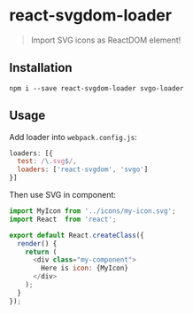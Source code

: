 # react-svgdom-loader

> Import SVG icons as ReactDOM element!

## Installation

```
npm i --save react-svgdom-loader svgo-loader
```

## Usage

Add loader into `webpack.config.js`:

```js
loaders: [{
  test: /\.svg$/,
  loaders: ['react-svgdom', 'svgo']
}]
```

Then use SVG in component:

```js
import MyIcon from '../icons/my-icon.svg';
import React  from 'react';

export default React.createClass({
  render() {
    return (
      <div class="my-component">
        Here is icon: {MyIcon}
      </div>
    );
  }
});
```

